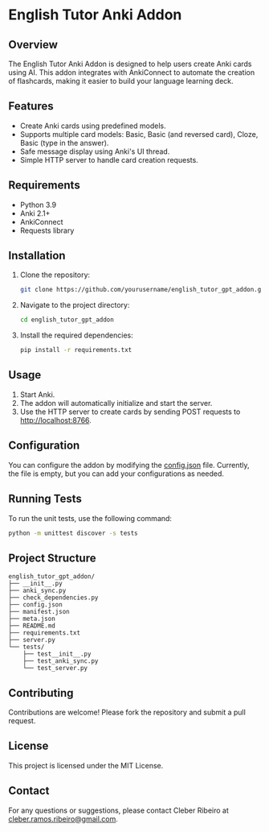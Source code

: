 # English Tutor Anki Addon

## Overview
The English Tutor Anki Addon is designed to help users create Anki cards using AI. This addon integrates with AnkiConnect to automate the creation of flashcards, making it easier to build your language learning deck.

## Features
- Create Anki cards using predefined models.
- Supports multiple card models: Basic, Basic (and reversed card), Cloze, Basic (type in the answer).
- Safe message display using Anki's UI thread.
- Simple HTTP server to handle card creation requests.

## Requirements
- Python 3.9
- Anki 2.1+
- AnkiConnect
- Requests library

## Installation
1. Clone the repository:
    ```sh
    git clone https://github.com/yourusername/english_tutor_gpt_addon.git
    ```
2. Navigate to the project directory:
    ```sh
    cd english_tutor_gpt_addon
    ```
3. Install the required dependencies:
    ```sh
    pip install -r requirements.txt
    ```

## Usage
1. Start Anki.
2. The addon will automatically initialize and start the server.
3. Use the HTTP server to create cards by sending POST requests to [http://localhost:8766](http://_vscodecontentref_/1).

## Configuration
You can configure the addon by modifying the [config.json](http://_vscodecontentref_/2) file. Currently, the file is empty, but you can add your configurations as needed.

## Running Tests
To run the unit tests, use the following command:
```sh 
python -m unittest discover -s tests
```
## Project Structure
```
english_tutor_gpt_addon/
├── __init__.py
├── anki_sync.py
├── check_dependencies.py
├── config.json
├── manifest.json
├── meta.json
├── README.md
├── requirements.txt
├── server.py
└── tests/
    ├── test__init__.py
    ├── test_anki_sync.py
    └── test_server.py
```

## Contributing
Contributions are welcome! Please fork the repository and submit a pull request.

## License
This project is licensed under the MIT License.

## Contact
For any questions or suggestions, please contact Cleber Ribeiro at cleber.ramos.ribeiro@gmail.com.